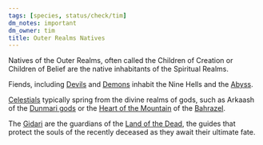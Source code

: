 ```yaml
---
tags: [species, status/check/tim]
dm_notes: important
dm_owner: tim
title: Outer Realms Natives
---
```




Natives of the Outer Realms, often called the Children of Creation or Children of Belief are the native inhabitants of the Spiritual Realms.

Fiends, including [Devils](<./devils.md>) and [Demons](<./demons.md>) inhabit the Nine Hells and the [Abyss](<../../cosmology/spiritual-realms/abyss.md>). 

[Celestials](<./celestials.md>) typically spring from the divine realms of gods, such as Arkaash of the [Dunmari gods](<../../gods-and-religions/religions/five-siblings/five-siblings.md>) or the [Heart of the Mountain](<../../cosmology/spiritual-realms/heart-of-the-mountain.md>) of the [Bahrazel](<../../gods-and-religions/gods/embodied-gods/bahrazel/bahrazel.md>).

The [Gidari](<./gidari.md>) are the guardians of the [Land of the Dead](<../../cosmology/land-of-the-dead.md>), the guides that protect the souls of the recently deceased as they await their ultimate fate.